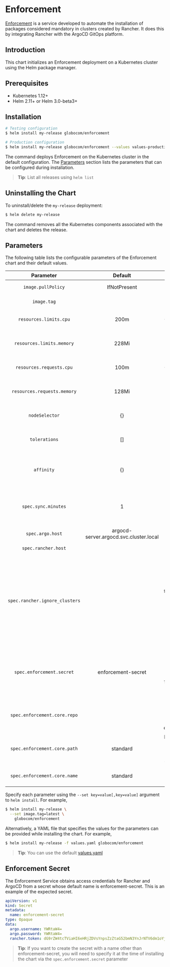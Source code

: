 # Enforcement

[Enforcement](https://github.com/globocom/enforcement-service) is a service developed to automate the installation of packages considered mandatory in clusters created by Rancher. It does this by integrating Rancher with the ArgoCD GitOps platform.


## Introduction

This chart initializes an Enforcement deployment on a Kubernetes cluster using the Helm package manager.

## Prerequisites

- Kubernetes 1.12+
- Helm 2.11+ or Helm 3.0-beta3+

## Installation

```bash
# Testing configuration
$ helm install my-release globocom/enforcement
```

```bash
# Production configuration
$ helm install my-release globocom/enforcement --values values-production.yaml
```
The command deploys Enforcement on the Kubernetes cluster in the default configuration. The [Parameters](#parameters) section lists the parameters that can be configured during installation.

> **Tip**: List all releases using `helm list`

## Uninstalling the Chart

To uninstall/delete the `my-release` deployment:

```bash
$ helm delete my-release
```

The command removes all the Kubernetes components associated with the chart and deletes the release.

## Parameters

The following table lists the configurable parameters of the Enforcement chart and their default values.

| Parameter | Default |          Description         |
|:---------:|:-------:|:----------------------------:|
| `image.pullPolicy`  | IfNotPresent    | Define image pull policy      |
| `image.tag`                 |      | Enforcement image tag    |  
| `resources.limits.cpu`       | 200m   | Enforcement CPU resource limits       |
| `resources.limits.memory` | 228Mi     | Enforcement Memory resource limits    |
| `resources.requests.cpu`   | 100m     | Enforcement CPU resource requests     |
| `resources.requests.memory` | 128Mi   | Enforcement Memory resource requests  | 
| `nodeSelector` | {} | Pod assignment labels | 
| `tolerations` | [] | Tolerance labels for the Enforcement pod |
| `affinity` | {} | Enforcement pod assignment affinity settings  | 
| `spec.sync.minutes` | 1 | Time interval for Enforcement to synchronize with Rancher | 
| `spec.argo.host` | argocd-server.argocd.svc.cluster.local | ArgoCD hostname |  
| `spec.rancher.host` | | Rancher hostname | 
| `spec.rancher.ignore_clusters` | | Name of the Clusters that were created through Rancher and that should be ignored by Enforcement. Ex "cluster1 \, cluster2 \, cluster3". Ex "cluster1 \\, cluster2 \\, cluster3" | 
| `spec.enforcement.secret` | enforcement-secret | Name of the secret that stores the access information for integration with ArgoCD and Rancher. | 
| `spec.enforcement.core.repo` | | URL of the Git repository that contains the Standard enforcements. | 
| `spec.enforcement.core.path` | standard | path to the Git repository that contains the default enforcements | 
| `spec.enforcement.core.name` | standard | Default enforcement name | 


Specify each parameter using the `--set key=value[,key=value]` argument to `helm install`. For example,

```bash
$ helm install my-release \
  --set image.tag=latest \
    globocom/enforcement
```

Alternatively, a YAML file that specifies the values for the parameters can be provided while installing the chart. For example,

```bash
$ helm install my-release -f values.yaml globocom/enforcement
```

> **Tip**: You can use the default [values.yaml](values.yaml)

## Enforcement Secret

The Enforcement Service obtains access credentials for Rancher and ArgoCD from a secret whose default name is enforcement-secret. 
This is an example of the expected secret.

```yaml
apiVersion: v1
kind: Secret
metadata:
  name: enforcement-secret
type: Opaque
data:
  argo.username: YWRtaW4=
  argo.password: YWRtaW4=
  rancher.token: dG9rZW4tcTViaHI6eHRjZDVsYnpsZzZtaG52bmN3YnJrNTV6dm1oYjg0OXZ6cW03d252Mnh0cnR6aHM5c3E2ZHNz
```
> **Tip**: If you want to create the secret with a name other than enforcement-secret, you will need to specify it at the time of installing the chart via the `spec.enforcement.secret` parameter

